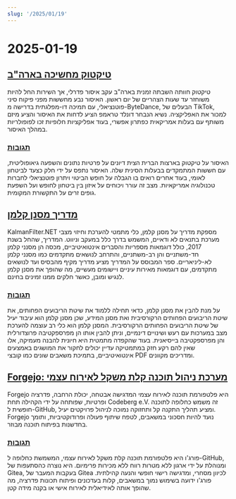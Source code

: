 ```yaml
---
slug: '/2025/01/19'
---
```


# 2025-01-19

## [טיקטוק מחשיכה בארה"ב](https://techcrunch.com/2025/01/18/tiktok-goes-dark-in-the-u-s/)

טיקטוק חוותה השבתה זמנית בארה"ב עקב איסור פדרלי, אך השירות החל להיות משוחזר עד שעות הצהריים של יום ראשון. האיסור נבע מחששות מפני פיקוח סיני פוטנציאלי, עם תמיכה דו-מפלגתית בדרישה מ-ByteDance, הבעלים של TikTok, למכור את האפליקציה. נשיא הנבחר דונלד טראמפ הציע לדחות את האיסור והציע מיזם משותף עם בעלות אמריקאית כפתרון אפשרי, בעוד אפליקציות חלופיות זכו לפופולריות במהלך האיסור.

### [תגובות](https://news.ycombinator.com/item?id=42753396)

האיסור על טיקטוק בארצות הברית הצית דיונים על פרטיות נתונים והשפעה גיאופוליטית, עם חששות המתמקדים בבעלות הסינית שלה. האיסור נתפס על ידי חלק כצעד לביטחון לאומי, בעוד אחרים רואים בו הגבלה על חופש הביטוי ויתרון פוטנציאלי לחברות טכנולוגיה אמריקאיות. מצב זה עורר ויכוחים על איזון בין ביטחון לחופש ועל השפעת גופים זרים על התקשורת המקומית.

## [מדריך מסנן קלמן](https://www.kalmanfilter.net/default.aspx)

KalmanFilter.NET מספקת מדריך על מסנן קלמן, כלי מתמטי להערכת וחיזוי מצבי מערכת בתנאים לא ודאיים, המשמש בדרך כלל במעקב וניווט. המדריך, שהחל בשנת 2017, כולל דוגמאות מספריות והסברים אינטואיטיביים, מכסה הן מסנני קלמן חד-משתניים והן רב-משתניים, והתרחב לנושאים מתקדמים כמו מסנני קלמן לא-ליניאריים. ספר המבוסס על המדריך מציע מדריך מקיף מהבסיס ועד לנושאים מתקדמים, עם דוגמאות מאירות עיניים ויישומים מעשיים, מה שהופך את מסנן קלמן לנגיש ומובן, כאשר חלקים ממנו זמינים בחינם.

### [תגובות](https://news.ycombinator.com/item?id=42751690)

על מנת להבין את מסנן קלמן, כדאי תחילה ללמוד את שיטת הריבועים הפחותים, את שיטת הריבועים הפחותים הרקורסיבית ואת מסנן המידע, שכן מסנן קלמן הוא עיבוד יעיל של שיטת הריבועים הפחותים הרקורסיבית. המסנן קלמן הוא כלי רב עוצמה להערכת מצב במערכות עם רעש ושינויים דינמיים, וניתן להבין אותו הן מפרספקטיבה פרוצדורלית והן מפרספקטיבה בייסיאנית. בעוד שהקפדה מתמטית היא חיונית להבנה מעמיקה, אלו שאין להם רקע חזק במתמטיקה עדיין יכולים לחקור את המושגים באמצעים אינטואיטיביים, בתמיכת משאבים שונים כמו קובצי PDF ומדריכים מקוונים.

## [Forgejo: מערכת ניהול תוכנה קלת משקל לאירוח עצמי](https://forgejo.org/)

Forgejo היא פלטפורמת תוכנה לאירוח עצמי המדגישה אבטחה, יכולת הרחבה, פדרציה ופרטיות, שפותחה על ידי הקהילה תחת Codeberg e.V. זה משמש כחלופה לתוכנה חופשית ל-GitHub, ומציע תהליך התקנה קל ותחזוקה נמוכה לניהול פרויקטים יעיל. Forgejo נועד להיות חסכוני במשאבים, לטפח שיתוף פעולה ופרודוקטיביות, ותומך בחדשנות בפיתוח תוכנה מבוזר.

### [תגובות](https://news.ycombinator.com/item?id=42753523)

פורג'ו היא פלטפורמת תוכנה קלת משקל לאירוח עצמי, המשמשת כחלופה ל-GitHub, ומנוהלת על ידי ארגון ללא מטרות רווח ללא מכירות פרימיום. היא נוצרה כהסתעפות של Gitea, בעקבות המעבר של Gitea לכיוון מסחרי, ומדגישה רישוי חופשי והנעה קהילתית. פורג'ו ידועה בשימוש נמוך במשאבים, קלות בעדכונים ופיתוח תכונות פדרציה, מה שהופך אותה לאידיאלית לאירוח אישי או בקנה מידה קטן.

<head>
  <meta property="og:title" content="טיקטוק מחשיכה בארה'ב" />
  <meta property="og:type" content="website" />
  <meta property="og:image" content="https://og.cho.sh/api/og/?title=%D7%98%D7%99%D7%A7%D7%98%D7%95%D7%A7%20%D7%9E%D7%97%D7%A9%D7%99%D7%9B%D7%94%20%D7%91%D7%90%D7%A8%D7%94%22%D7%91&subheading=%D7%99%D7%95%D7%9D%20%D7%A8%D7%90%D7%A9%D7%95%D7%9F%2C%2019%20%D7%91%D7%99%D7%A0%D7%95%D7%90%D7%A8%202025%3A%20%D7%A1%D7%99%D7%9B%D7%95%D7%9D%20%D7%97%D7%93%D7%A9%D7%95%D7%AA%20Hacker" />
</head>
